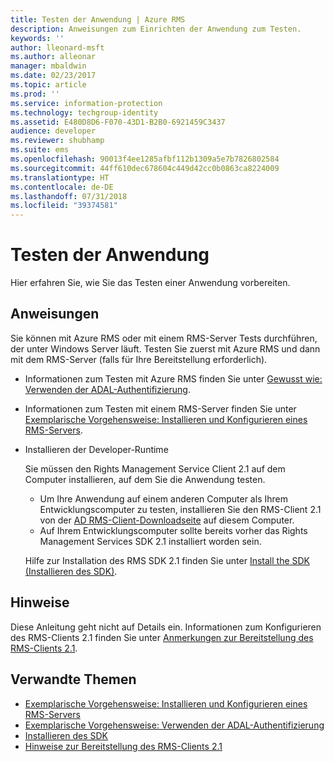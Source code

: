 ```yaml
---
title: Testen der Anwendung | Azure RMS
description: Anweisungen zum Einrichten der Anwendung zum Testen.
keywords: ''
author: lleonard-msft
ms.author: alleonar
manager: mbaldwin
ms.date: 02/23/2017
ms.topic: article
ms.prod: ''
ms.service: information-protection
ms.technology: techgroup-identity
ms.assetid: E480D8D6-F070-43D1-B2B0-6921459C3437
audience: developer
ms.reviewer: shubhamp
ms.suite: ems
ms.openlocfilehash: 90013f4ee1285afbf112b1309a5e7b7826802584
ms.sourcegitcommit: 44ff610dec678604c449d42cc0b0863ca8224009
ms.translationtype: HT
ms.contentlocale: de-DE
ms.lasthandoff: 07/31/2018
ms.locfileid: "39374581"
---
```

# <a name="testing-your-application"></a>Testen der Anwendung

Hier erfahren Sie, wie Sie das Testen einer Anwendung vorbereiten.

## <a name="instructions"></a>Anweisungen

Sie können mit Azure RMS oder mit einem RMS-Server Tests durchführen, der unter Windows Server läuft.  Testen Sie zuerst mit Azure RMS und dann mit dem RMS-Server (falls für Ihre Bereitstellung erforderlich).

- Informationen zum Testen mit Azure RMS finden Sie unter [Gewusst wie: Verwenden der ADAL-Authentifizierung](how-to-use-adal-authentication.md).
- Informationen zum Testen mit einem RMS-Server finden Sie unter [Exemplarische Vorgehensweise: Installieren und Konfigurieren eines RMS-Servers](how-to-install-and-configure-an-rms-server.md).
- Installieren der Developer-Runtime

   Sie müssen den Rights Management Service Client 2.1 auf dem Computer installieren, auf dem Sie die Anwendung testen.
   - Um Ihre Anwendung auf einem anderen Computer als Ihrem Entwicklungscomputer zu testen, installieren Sie den RMS-Client 2.1 von der [AD RMS-Client-Downloadseite](http://www.microsoft.com/en-us/download/details.aspx?id=38396) auf diesem Computer.
   - Auf Ihrem Entwicklungscomputer sollte bereits vorher das Rights Management Services SDK 2.1 installiert worden sein.

   Hilfe zur Installation des RMS SDK 2.1 finden Sie unter [Install the SDK (Installieren des SDK)](install-the-rms-sdk.md).

## <a name="remarks"></a>Hinweise

Diese Anleitung geht nicht auf Details ein. Informationen zum Konfigurieren des RMS-Clients 2.1 finden Sie unter [Anmerkungen zur Bereitstellung des RMS-Clients 2.1](https://technet.microsoft.com/library/jj159267(WS.10).aspx).

## <a name="related-topics"></a>Verwandte Themen

* [Exemplarische Vorgehensweise: Installieren und Konfigurieren eines RMS-Servers](how-to-install-and-configure-an-rms-server.md)
* [Exemplarische Vorgehensweise: Verwenden der ADAL-Authentifizierung](how-to-use-adal-authentication.md)
* [Installieren des SDK](install-the-rms-sdk.md)
* [Hinweise zur Bereitstellung des RMS-Clients 2.1](https://technet.microsoft.com/library/jj159267(WS.10).aspx)

